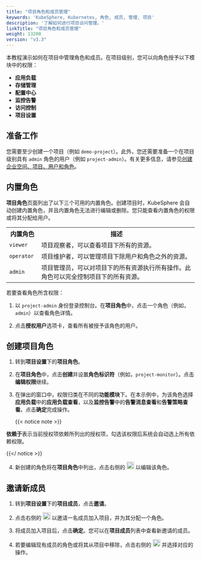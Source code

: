```yaml
---
title: "项目角色和成员管理"
keywords: 'KubeSphere, Kubernetes, 角色, 成员, 管理, 项目'
description: '了解如何进行项目访问管理。'
linkTitle: "项目角色和成员管理"
weight: 13200
version: "v3.3"
---
```


本教程演示如何在项目中管理角色和成员。在项目级别，您可以向角色授予以下模块中的权限：

- **应用负载**
- **存储管理**
- **配置中心**
- **监控告警**
- **访问控制**
- **项目设置**

## 准备工作

您需要至少创建一个项目（例如 `demo-project`）。此外，您还需要准备一个在项目级别具有 `admin` 角色的用户（例如 `project-admin`）。有关更多信息，请参见[创建企业空间、项目、用户和角色](../../quick-start/create-workspace-and-project/)。

## 内置角色

**项目角色**页面列出了以下三个可用的内置角色。创建项目时，KubeSphere 会自动创建内置角色，并且内置角色无法进行编辑或删除。您只能查看内置角色的权限或将其分配给用户。

<table>
  <tr>
    <th width="17%">内置角色</th>
    <th width="83%">描述</th>
  </tr>
  <tr>
    <td><code>viewer</code></td>
    <td>项目观察者，可以查看项目下所有的资源。</td>
  </tr>
   <tr>
     <td><code>operator</code></td>
     <td>项目维护者，可以管理项目下除用户和角色之外的资源。</td>
  </tr>
  <tr>
    <td><code>admin</code></td>
     <td>项目管理员，可以对项目下的所有资源执行所有操作。此角色可以完全控制项目下的所有资源。</td>
  </tr>
</table>

若要查看角色所含权限：

1. 以 `project-admin` 身份登录控制台。在**项目角色**中，点击一个角色（例如，`admin`）以查看角色详情。

2. 点击**授权用户**选项卡，查看所有被授予该角色的用户。

## 创建项目角色

1. 转到**项目设置**下的**项目角色**。

2. 在**项目角色**中，点击**创建**并设置**角色标识符**（例如，`project-monitor`）。点击**编辑权限**继续。

3. 在弹出的窗口中，权限归类在不同的**功能模块**下。在本示例中，为该角色选择**应用负载**中的**应用负载查看**，以及**监控告警**中的**告警消息查看**和**告警策略查看**。点击**确定**完成操作。

    {{< notice note >}}

**依赖于**表示当前授权项依赖所列出的授权项，勾选该权限后系统会自动选上所有依赖权限。

{{</ notice >}}

4. 新创建的角色将在**项目角色**中列出，点击右侧的 <img src="/images/docs/v3.x/zh-cn/project-administration/role-and-member-management/three-dots.png" height="20px"> 以编辑该角色。


## 邀请新成员

1. 转到**项目设置**下的**项目成员**，点击**邀请**。

2. 点击右侧的 <img src="/images/docs/v3.x/zh-cn/project-administration/role-and-member-management/add.png" height="20px"> 以邀请一名成员加入项目，并为其分配一个角色。

3. 将成员加入项目后，点击**确定**。您可以在**项目成员**列表中查看新邀请的成员。

4. 若要编辑现有成员的角色或将其从项目中移除，点击右侧的 <img src="/images/docs/v3.x/zh-cn/project-administration/role-and-member-management/three-dots.png" height="20px"> 并选择对应的操作。

    

